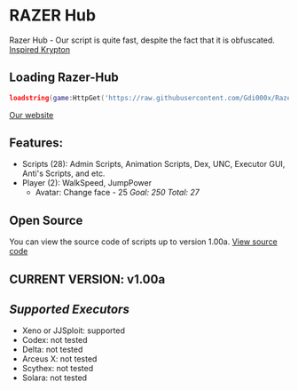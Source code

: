 # RAZER Hub
Razer Hub - Our script is quite fast, despite the fact that it is obfuscated.
[Inspired Krypton](https://github.com/RENBex6969/KryptonReload/)
## Loading Razer-Hub
```lua
loadstring(game:HttpGet('https://raw.githubusercontent.com/Gdi000x/Razer-Hub/refs/heads/main/script.lua'))()
```
[Our website](https://gdi000x.github.io/razerhub/)
## Features:
* Scripts (28):
Admin Scripts, Animation Scripts, Dex, UNC, Executor GUI, Anti's Scripts, and etc.
* Player (2): WalkSpeed, JumpPower
  * Avatar: Change face - 25
*Goal: 250*
  *Total: 27*
## Open Source
You can view the source code of scripts up to version 1.00a. [View source code](https://github.com/Gdi000x/Razer-Hub/blob/main/source/1.0a.lua)
## CURRENT VERSION: v1.00a
## *Supported Executors*
* Xeno or JJSploit: supported
* Codex: not tested
* Delta: not tested
* Arceus X: not tested
* Scythex: not tested
* Solara: not tested
